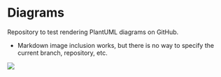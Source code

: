 # Diagrams

Repository to test rendering PlantUML diagrams on GitHub.

 * Markdown image inclusion works, but there is no way to specify the current 
   branch, repository, etc.

<!-- Try using a regular HTML img tag -->
<img custom="attribute" src="http://s.plantuml.com/imgw/class-diagram-fpb0kahy.png">

